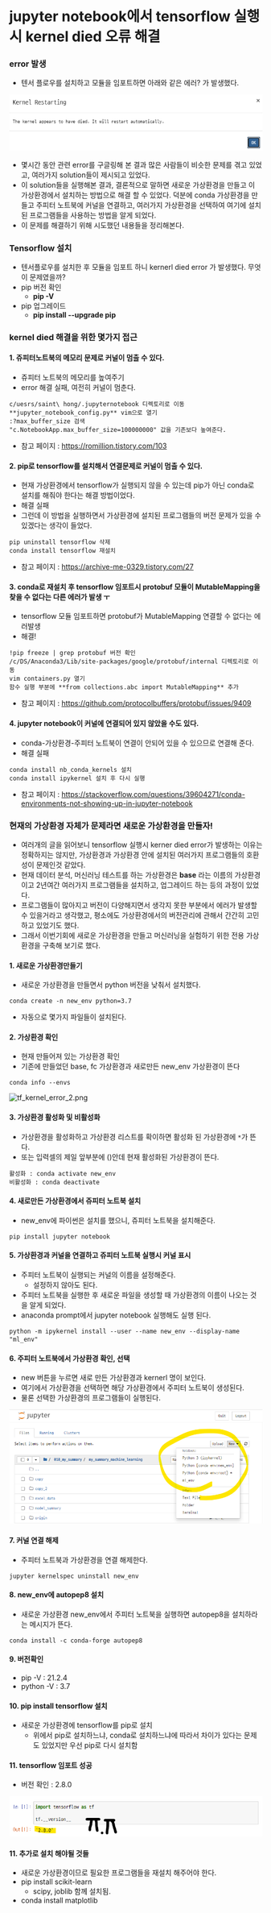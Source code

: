 # jupyter notebook에서 tensorflow 실행시 kernel died 오류 해결

### error 발생
- 텐서 플로우를 설치하고 모듈을 임포트하면 아래와 같은 에러? 가 발생했다.

![tf_kernel_error.png](./images/tf_kernel_error.png)

- 몇시간 동안 관련 error를 구글링해 본 결과 많은 사람들이 비슷한 문제를 겪고 있었고, 여러가지 solution들이 제시되고 있었다.
- 이 solution들을 실행해본 결과, 결론적으로 말하면 새로운 가상환경을 만들고 이 가상환경에서 설치하는 방법으로 해결 할 수 있었다. 덕분에 conda 가상환경을 만들고 주피터 노트북에 커널을 연결하고, 여러가지 가상환경을 선택하여 여기에 설치된 프로그램들을 사용하는 방법을 알게 되었다.
- 이 문제를 해결하기 위해 시도했던 내용들을 정리해본다. 

### Tensorflow 설치
- 텐서플로우를 설치한 후 모듈을 임포트 하니 kernerl died error 가 발생했다. 무엇이 문제였을까?
- pip 버전 확인
    - **pip -V**
- pip 업그레이드
    - **pip install --upgrade pip**

### kernel died 해결을 위한 몇가지 접근

#### 1. 쥬피터노트북의 메모리 문제로 커널이 멈출 수 있다.
- 쥬피터 노트북의 메모리를 높여주기
- error 해결 실패, 여전히 커널이 멈춘다.

```
c/uesrs/saint\ hong/.jupyternotebook 디렉토리로 이동
**jupyter_notebook_config.py** vim으로 열기
:?max_buffer_size 검색
"c.NotebookApp.max_buffer_size=100000000" 값을 기존보다 높여준다.
```
- 참고 페이지 : https://romillion.tistory.com/103

#### 2. pip로 tensorflow를 설치해서 연결문제로 커널이 멈출 수 있다.
- 현재 가상환경에서 tensorflow가 실행되지 않을 수 있는데 pip가 아닌 conda로 설치를 해줘야 한다는 해결 방법이었다.
- 해결 실패
- 그런데 이 방법을 실행하면서 가상환경에 설치된 프로그램들의 버전 문제가 있을 수 있겠다는 생각이 들었다.

```
pip uninstall tensorflow 삭제 
conda install tensorflow 재설치
``` 
- 참고 페이지 : https://archive-me-0329.tistory.com/27


#### 3. conda로 재설치 후 tensorflow 임포트시 protobuf 모듈이 MutableMapping을 찾을 수 없다는 다른 에러가 발생 ㅜ
- tensorflow 모듈 임포트하면 protobuf가 MutableMapping 연결할 수 없다는 에러발생
- 해결!

```
!pip freeze | grep protobuf 버전 확인 
/c/DS/Anaconda3/Lib/site-packages/google/protobuf/internal 디렉토리로 이동
vim containers.py 열기
함수 실행 부분에 **from collections.abc import MutableMapping** 추가
```
- 참고 페이지 : https://github.com/protocolbuffers/protobuf/issues/9409


#### 4. jupyter notebook이 커널에 연결되어 있지 않았을 수도 있다.
- conda-가상환경-주피터 노트북이 연결이 안되어 있을 수 있으므로 연결해 준다.
- 해결 실패
```
conda install nb_conda_kernels 설치
conda install ipykernel 설치 후 다시 실행
```
- 참고 페이지 : https://stackoverflow.com/questions/39604271/conda-environments-not-showing-up-in-jupyter-notebook
    
### 현재의 가상환경 자체가 문제라면 새로운 가상환경을 만들자!
- 여러개의 글을 읽어보니 tensorflow 실행시 kerner died error가 발생하는 이유는 정확하지는 않지만, 가상환경과 가상환경 안에 설치된 여러가지 프로그램들의 호환성이 문제인것 같았다. 
- 현재 데이터 분석, 머신러닝 테스트를 하는 가상환경은 **base** 라는 이름의 가상환경이고 2년여간 여러가지 프로그램들을 설치하고, 업그레이드 하는 등의 과정이 있었다. 
- 프로그램들이 많아지고 버전이 다양해지면서 생각지 못한 부분에서 에러가 발생할 수 있을거라고 생각했고, 평소에도 가상환경에서의 버전관리에 관해서 간간히 고민하고 있었기도 했다.
- 그래서 이번기회에 새로운 가상환경을 만들고 머신러닝을 실험하기 위한 전용 가상환경을 구축해 보기로 했다.

#### 1. 새로운 가상환경만들기
- 새로운 가상환경을 만들면서 python 버전을 낮춰서 설치했다.

```
conda create -n new_env python=3.7
```
- 자동으로 몇가지 파일들이 설치된다.

#### 2. 가상환경 확인
- 현재 만들어져 있는 가상환경 확인
- 기존에 만들었던 base, fc 가상환경과 새로만든 new_env 가상환경이 뜬다

```
conda info --envs
```
![tf_kernel_error_2.png](./images/tf_kernel_eror_2.png)

#### 3. 가상환경 활성화 및 비활성화
- 가상환경을 활성화하고 가상환경 리스트를 확이하면 활성화 된 가상환경에 `*`가 뜬다.
- 또는 입력셀의 제일 앞부분에 ()안데 현재 활성화된 가상환경이 뜬다.

```
활성화 : conda activate new_env
비활성화 : conda deactivate
```

#### 4. 새로만든 가상환경에서 쥬피터 노트북 설치
- new_env에 파이썬은 설치를 했으니, 쥬피터 노트북을 설치해준다.

```
pip install jupyter notebook
```

#### 5. 가상환경과 커널을 연결하고 쥬피터 노트북 실행시 커널 표시
- 주피터 노트북이 실행되는 커널의 이름을 설정해준다. 
   - 설정하지 않아도 된다.
- 주피터 노트북을 실행한 후 새로운 파일을 생성할 때 가상환경의 이름이 나오는 것을 알게 되었다.
- anaconda prompt에서 jupyter notebook 실행해도 실행 된다.

```
python -m ipykernel install --user --name new_env --display-name "ml_env"
```

#### 6. 주피터 노트북에서 가상환경 확인, 선택
- new 버튼을 누르면 새로 만든 가상환경과 kernerl 명이 보인다.
- 여기에서 가상환경을 선택하면 해당 가상환경에서 주피터 노트북이 생성된다.
- 물론 선택한 가상환경의 프로그램들이 실행된다.

![tf_kernel_error_3.png](./images/tf_kernel_error_3.png)

#### 7. 커널 연결 해제
- 주피터 노트북과 가상환경을 연결 해제한다.

```
jupyter kernelspec uninstall new_env
```
#### 8. new_env에 autopep8 설치
- 새로운 가상환경 new_env에서 주피터 노트북을 실행하면 autopep8을 설치하라는 메시지가 뜬다.

```
conda install -c conda-forge autopep8
```

#### 9. 버전확인
- pip -V : 21.2.4
- python -V : 3.7

#### 10. pip install tensorflow 설치
- 새로운 가상환경에 tensorflow를 pip로 설치
   - 위에서 pip로 설치하느냐, conda로 설치하느냐에 따라서 차이가 있다는 문제도 있었지만 우선 pip로 다시 설치함

#### 11. tensorflow 임포트 성공
- 버전 확인 : 2.8.0

![tf_kernel_error_4.png](./images/tf_kernel_error_4.png)

#### 11. 추가로 설치 해야될 것들
- 새로운 가상환경이므로 필요한 프로그램들을 재설치 해주어야 한다.
- pip install scikit-learn
   - scipy, joblib 함께 설치됨.
- conda install matplotlib

